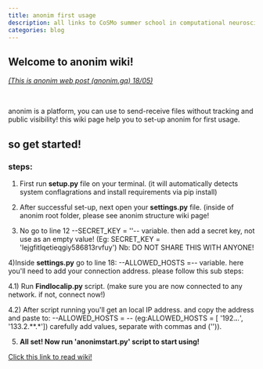 ```yaml
---
title: anonim first usage
description: all links to CoSMo summer school in computational neuroscience materials
categories: blog
---
```




<div class="markdown-body">
<h2>Welcome to anonim wiki!</h2>
<p><span style="text-decoration: underline;"><em>(This is anonim web post <a href="anonim.gq">(anonim.gq)</a> 18/05)</em></span></p>
<p>&nbsp;</p>
<p>anonim is a platform, you can use to send-receive files without tracking and public visibility! this wiki page help you to set-up anonim for first usage.</p>
<h2><a id="user-content-so-get-started" class="anchor" href="https://github.com/soorajpazeekal/anonim/wiki/Wiki-First-use!#so-get-started" aria-hidden="true"></a>so get started!</h2>
<h3><a id="user-content-steps" class="anchor" href="https://github.com/soorajpazeekal/anonim/wiki/Wiki-First-use!#steps" aria-hidden="true"></a>steps:</h3>
<ol>
<li>
<p>First run&nbsp;<strong>setup.py</strong>&nbsp;file on your terminal. (it will automatically detects system conflagrations and install requirements via pip install)</p>
</li>
<li>
<p>After successful set-up, next open your&nbsp;<strong>settings.py</strong>&nbsp;file. (inside of anonim root folder, please see anonim structure wiki page!</p>
</li>
<li>
<p>No go to line 12 --SECRET_KEY = ''-- variable. then add a secret key, not use as an empty value! (Eg: SECRET_KEY = 'lejgfitlqetieqgiy586813rvfuy') Nb: DO NOT SHARE THIS WITH ANYONE!</p>
</li>
</ol>
<p>4)Inside&nbsp;<strong>settings.py</strong>&nbsp;go to line 18: --ALLOWED_HOSTS =-- variable. here you'll need to add your connection address. please follow this sub steps:</p>
<p>4.1) Run&nbsp;<strong>Findlocalip.py</strong>&nbsp;script. (make sure you are now connected to any network. if not, connect now!)</p>
<p>4.2) After script running you'll get an local IP address. and copy the address and paste to: --ALLOWED_HOSTS = -- (eg:ALLOWED_HOSTS = [ '192.<em><strong>.</strong>.</em>', '133.2.**.*']) carefully add values, separate with commas and ('')).</p>
<ol start="5">
<li><strong>All set! Now run 'anonimstart.py' script to start using!</strong></li>
</ol>
</div>
<div id="wiki-footer" class="mt-5 muted-link wiki-footer"><a href="https://github.com/soorajpazeekal/anonim/wiki/Wiki-First-use!">Click this link to read wiki!</a></div>
